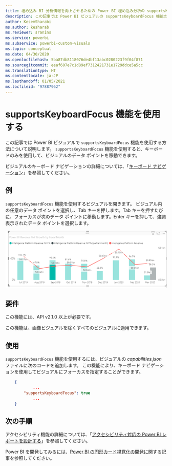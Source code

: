 ```yaml
---
title: 埋め込み BI 分析情報を向上させるための Power BI 埋め込み分析の supportsKeyboardFocus 機能
description: この記事では Power BI ビジュアルの supportsKeyboardFocus 機能の使用方法とその要件について説明します。 Power BI 埋め込み分析を使用して、より優れた埋め込み BI インサイトを有効にします。
author: KesemSharabi
ms.author: kesharab
ms.reviewer: sranins
ms.service: powerbi
ms.subservice: powerbi-custom-visuals
ms.topic: conceptual
ms.date: 04/30/2020
ms.openlocfilehash: 5ba87db8118076de4bf13abc0280223f9f04f871
ms.sourcegitcommit: eeaf607e7c1d89ef7312421731e1729ddce5a5cc
ms.translationtype: HT
ms.contentlocale: ja-JP
ms.lasthandoff: 01/05/2021
ms.locfileid: "97887962"
---
```

# <a name="use-the-supportskeyboardfocus-feature"></a>supportsKeyboardFocus 機能を使用する

この記事では Power BI ビジュアルで `supportsKeyboardFocus` 機能を使用する方法について説明します。
`supportsKeyboardFocus` 機能を使用すると、キーボードのみを使用して、ビジュアルのデータ ポイントを移動できます。

ビジュアルのキーボード ナビゲーションの詳細については、「[キーボード ナビゲーション](../../create-reports/desktop-accessibility-consuming-tools.md#keyboard-navigation)」を参照してください。

## <a name="example"></a>例

`supportsKeyboardFocus` 機能を使用するビジュアルを開きます。 ビジュアル内の任意のデータ ポイントを選択し、Tab キーを押します。Tab キーを押すたびに、フォーカスが次のデータ ポイントに移動します。Enter キーを押して、強調表示されたデータ ポイントを選択します。

![Supports keyboard focus の例](./media/supportskeyboardfocus-feature/supports-keyboard-focus-example.png)

## <a name="requirements"></a>要件

この機能には、API v2.1.0 以上が必要です。

この機能は、画像ビジュアルを除くすべてのビジュアルに適用できます。

## <a name="usage"></a>使用

`supportsKeyboardFocus` 機能を使用するには、ビジュアルの *capabilities.json* ファイルに次のコードを追加します。
この機能により、キーボード ナビゲーションを使用してビジュアルにフォーカスを指定することができます。

```json
    {   
            ...
        "supportsKeyboardFocus": true
            ...
    }

```

## <a name="next-steps"></a>次の手順

アクセシビリティ機能の詳細については、「[アクセシビリティ対応の Power BI レポートを設計する](../../create-reports/desktop-accessibility-creating-reports.md)」を参照してください。

Power BI を開発してみるには、[Power BI の円形カード視覚化の開発](develop-circle-card.md)に関する記事を参照してください。
